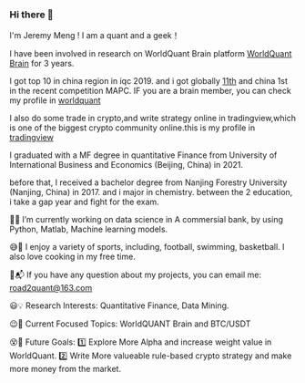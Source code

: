 ### Hi there 👋

I'm Jeremy Meng ! I am a quant and a geek！

I have been involved in research on WorldQuant Brain platform [WorldQuant Brain](https://platform.worldquantbrain.com/) for 3 years.

I got top 10 in china region in iqc 2019. and i got globally [11th](./MAPC2023%20Certificate.pdf) and china 1st in the recent competition MAPC. IF you are a brain member, you can check my profile in [worldquant](https://platform.worldquantbrain.com/profile/public/ZM43612)

I also do some trade in crypto,and write strategy online in tradingview,which is one of the biggest crypto community online.this is my profile in [tradingview](https://cn.tradingview.com/u/jeremytousnet/#published-scripts)
 
I graduated with a MF degree in quantitative Finance from University of International Business and Economics (Beijing, China) in 2021. 

before that, I received a bachelor degree from Nanjing Forestry University (Nanjing, China) in 2017. and i major in chemistry. between the 2 education, i take a gap year and fight for the exam.

👀🔑 I’m currently working on data science in A commersial bank, by using Python, Matlab, Machine learning models.

😅🔆 I enjoy a variety of sports, including, football, swimming, basketball. I also love cooking in my free time.

📧📬 If you have any question about my projects, you can email me: road2quant@163.com  

😃💡 Research Interests: Quantitative Finance, Data Mining.

😉👻 Current Focused Topics: WorldQUANT Brain and BTC/USDT

😵🔭 Future Goals: 1️⃣ Explore More Alpha and increase weight value in WorldQuant.   2️⃣ Write More valueable rule-based crypto strategy and make more money from the market.
